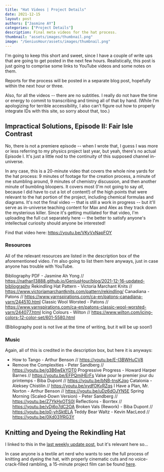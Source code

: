 ```yaml
---
title: "Hat Videos | Project Details"
date: 2021-12-15
layout: post
authors: ["Jasmine AY"]
categories: ["Project Details"]
description: Final meta videos for the hat process.
thumbnail: "assets/images/thumbnail.png"
image: "/GeniusHour/assets/images/thumbnail.png"
---
```


I'm going to keep this short and sweet, since I have a couple of write ups that are going to get posted in the next few hours. Realistically, this post is just going to comprise some links to YouTube videos and some notes on them.

Reports for the process will be posted in a separate blog post, hopefully within the next hour or three.

Also, for all the videos -- there are no subtitles. I really do not have the time or energy to commit to transcribing and timing all of that by hand. (While I'm apologizing for terrible accessibility, I also can't figure out how to properly integrate IDs with this site, so sorry about that, too.)

## Impractical Solutions, Episode II: Fair Isle Contrast

No, there is not a premiere episode -- when I wrote that, I guess I was more or less referring to my physics project last year, but yeah, there's no actual Episode I. It's just a little nod to the continuity of this supposed channel in-universe.

In any case, this is a 20-minute video that covers the whole nine yards for the hat process: 9 minutes of footage for the creation process, a minute of me stumbling around, 9 minutes of chemistry discussion, and then another minute of bumbling bloopers. It covers most (I'm not going to say _all_, because I did have to cut a lot of content!) of the high points that were relevant to the hat portion of the project, including chemical formulas and diagrams. It's not the final video -- that is still a work in progress -- but it'll serve as in-universe teaching content for Max and Alex as they track down the mysterious killer. Since it's getting mutilated for that video, I'm uploading the full cut separately here -- the better to satisfy anyone's intellectual curiosity should anyone be interested!

Find that video here: https://youtu.be/VKyVxNapFOY

### Resources

All of the relevant resources are listed in the description box of the aforementioned video. I'm also going to list them here anyways, just in case anyone has trouble with YouTube.

Bibliography PDF - Jasmine Ah Yong // https://nathan13888.github.io/GeniusHour/blog/2021-12-16-updated-bibliography
Rekindling Hat Pattern - Victoria Marchant Knits // https://www.victoriamarchantknits.com/pattern/rekindling/
Canadiana - Patons // https://www.yarnspirations.com/ca-en/patons-canadiana-yarn/244510.html
Classic Wool Worsted - Patons // https://www.yarnspirations.com/ca-en/patons-classic-wool-worsted-yarn/244077.html
Icing Colours - Wilton // https://www.wilton.com/icing-colors-12-color-set/601-5580.html

(Bibliography post is not live at the time of writing, but it will be up soon!)

### Music

Again, all of this is credited in the description box, but here it is anyways:

- How to Tango - Arthur Benson // https://youtu.be/E-I3BWHuCV8
- Remove the Complexities - Peter Sandberg // https://youtu.be/g3B6wEkYDT0
Progressive Progress - Howard Harper Barnes // https://youtu.be/EFPQmjHErFs
Valse pour le premier jour du printemps - Biba Dupont // https://youtu.be/bNB-tnsKJqo
Catalonia - Aleksey Chistilin // https://youtu.be/xydfOKvRZqs
I Have a Plan, Mr. Norton - Arthur Benson // https://youtu.be/uDz6dOJYN5E
Spring Morning (Scaled-Down Version) - Peter Sandberg // https://youtu.be/Z7YkHxOTS0I
Reflections - Borrtex // https://youtu.be/vDj6o7dC2OA
Broken Vals (Rework) - Biba Dupont // https://youtu.be/p0-yhSktELA
Teddy Bear Waltz - Kevin MacLeod // https://youtu.be/0Xd031fRG3Y

## Knitting and Dyeing the Rekindling Hat

I linked to this in the [last weekly update post](https://nathan13888.github.io/GeniusHour/blog/2021-12-11-week-vii-weekly-update/), but it's relevant here so...

In case anyone is a textile art nerd who wants to see the full process of knitting and dyeing the hat, with properly cinematic cuts and no voice-crack-filled rambling, a 15-minute project film can be found [here](https://youtu.be/7xaW4bBOjN0).

